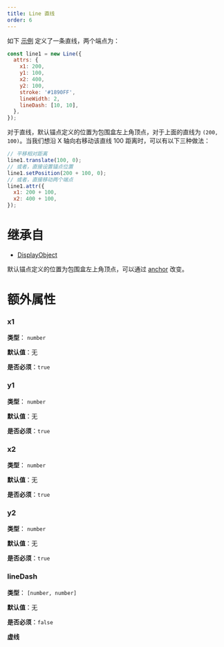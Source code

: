 ```yaml
---
title: Line 直线
order: 6
---
```


如下 [示例](/zh/examples/shape#line) 定义了一条直线，两个端点为：

```javascript
const line1 = new Line({
  attrs: {
    x1: 200,
    y1: 100,
    x2: 400,
    y2: 100,
    stroke: '#1890FF',
    lineWidth: 2,
    lineDash: [10, 10],
  },
});
```

对于直线，默认锚点定义的位置为包围盒左上角顶点，对于上面的直线为 `(200, 100)`。当我们想沿 X 轴向右移动该直线 100 距离时，可以有以下三种做法：

```javascript
// 平移相对距离
line1.translate(100, 0);
// 或者，直接设置锚点位置
line1.setPosition(200 + 100, 0);
// 或者，直接移动两个端点
line1.attr({
  x1: 200 + 100,
  x2: 400 + 100,
});
```

# 继承自

- [DisplayObject](/zh/docs/api/display-object)

默认锚点定义的位置为包围盒左上角顶点，可以通过 [anchor](/zh/docs/api/display-object#anchor) 改变。

# 额外属性

### x1

**类型**： `number`

**默认值**：无

**是否必须**：`true`

### y1

**类型**： `number`

**默认值**：无

**是否必须**：`true`

### x2

**类型**： `number`

**默认值**：无

**是否必须**：`true`

### y2

**类型**： `number`

**默认值**：无

**是否必须**：`true`

### lineDash

**类型**： `[number, number]`

**默认值**：无

**是否必须**：`false`

**虚线**
